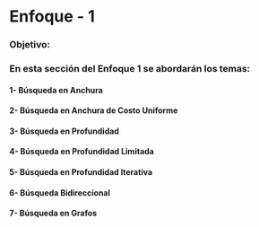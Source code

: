# Enfoque - 1

### Objetivo:
### En esta sección del Enfoque 1 se abordarán los temas:

#### 1- Búsqueda en Anchura
#### 2- Búsqueda en Anchura de Costo Uniforme
#### 3- Búsqueda en Profundidad
#### 4- Búsqueda en Profundidad Limitada
#### 5- Búsqueda en Profundidad Iterativa
#### 6- Búsqueda Bidireccional
#### 7- Búsqueda en Grafos
